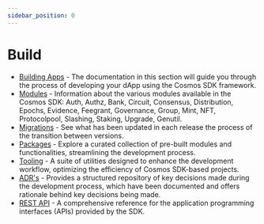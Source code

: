 ```yaml
---
sidebar_position: 0
---
```


# Build

* [Building Apps](./building-apps/00-app-go.md) - The documentation in this section will guide you through the process of developing your dApp using the Cosmos SDK framework.
* [Modules](../../../x/README.md) - Information about the various modules available in the Cosmos SDK: Auth, Authz, Bank, Circuit, Consensus, Distribution, Epochs, Evidence, Feegrant, Governance, Group, Mint, NFT, Protocolpool, Slashing, Staking, Upgrade, Genutil.
* [Migrations](./migrations/01-intro.md) - See what has been updated in each release the process of the transition between versions.
* [Packages](./packages/README.md) - Explore a curated collection of pre-built modules and functionalities, streamlining the development process.
* [Tooling](./tooling/README.md) - A suite of utilities designed to enhance the development workflow, optimizing the efficiency of Cosmos SDK-based projects.
* [ADR's](../../../architecture/README.md) - Provides a structured repository of key decisions made during the development process, which have been documented and offers rationale behind key decisions being made.
* [REST API](https://docs.cosmos.network/api) - A comprehensive reference for the application programming interfaces (APIs) provided by the SDK. 
